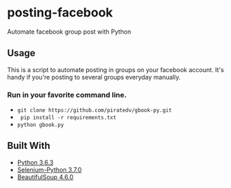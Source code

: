 # posting-facebook
Automate facebook group post with Python

## Usage
This is a script to automate posting in groups on your facebook account. It's handy if you're posting to several groups everyday manually.

### Run in your favorite command line.
* ```git clone https://github.com/piratedv/gbook-py.git```
* ``` pip install -r requirements.txt```
* ``` python gbook.py ```


## Built With
* [Python 3.6.3 ](https://www.python.org/downloads/)
* [Selenium-Python 3.7.0](http://selenium-python.readthedocs.io)
* [BeautifulSoup 4.6.0](https://www.crummy.com/software/BeautifulSoup/bs4/doc/)
